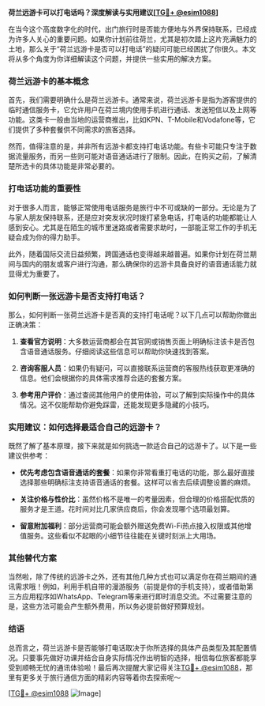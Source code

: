 **荷兰远游卡可以打电话吗？深度解读与实用建议[[TG💪+ @esim1088](https://t.me/s/esim1088)]**

在当今这个高度数字化的时代，出门旅行时是否能方便地与外界保持联系，已经成为许多人关心的重要问题。如果你计划前往荷兰，尤其是初次踏上这片充满魅力的土地，那么关于“荷兰远游卡是否可以打电话”的疑问可能已经困扰了你很久。本文将从多个角度为你详细解读这个问题，并提供一些实用的解决方案。

### 荷兰远游卡的基本概念

首先，我们需要明确什么是荷兰远游卡。通常来说，荷兰远游卡是指为游客提供的临时通信服务卡，它允许用户在荷兰境内使用手机进行通话、发送短信以及上网等功能。这类卡一般由当地的运营商推出，比如KPN、T-Mobile和Vodafone等，它们提供了多种套餐供不同需求的旅客选择。

然而，值得注意的是，并非所有远游卡都支持打电话功能。有些卡可能只专注于数据流量服务，而另一些则可能对语音通话进行了限制。因此，在购买之前，了解清楚所选卡的具体功能是非常必要的。

### 打电话功能的重要性

对于很多人而言，能够正常使用电话服务是旅行中不可或缺的一部分。无论是为了与家人朋友保持联系，还是应对突发状况时拨打紧急电话，打电话的功能都能让人感到安心。尤其是在陌生的城市里迷路或者需要求助时，一部能正常工作的手机无疑会成为你的得力助手。

此外，随着国际交流日益频繁，跨国通话也变得越来越普遍。如果你计划在荷兰期间与国内的朋友或客户进行沟通，那么确保你的远游卡具备良好的语音通话能力就显得尤为重要了。

### 如何判断一张远游卡是否支持打电话？

那么，如何判断一张荷兰远游卡是否真的支持打电话呢？以下几点可以帮助你做出正确决策：

1. **查看官方说明**：大多数运营商都会在其官网或销售页面上明确标注该卡是否包含语音通话服务。仔细阅读这些信息可以帮助你快速找到答案。
   
2. **咨询客服人员**：如果仍有疑问，可以直接联系运营商的客服热线获取更准确的信息。他们会根据你的具体需求推荐合适的套餐方案。

3. **参考用户评价**：通过查阅其他用户的使用体验，可以了解到实际操作中的具体情况。这不仅能帮助你避免踩雷，还能发现更多隐藏的小技巧。

### 实用建议：如何选择最适合自己的远游卡？

既然了解了基本原理，接下来就是如何挑选一款适合自己的远游卡了。以下是一些建议供参考：

- **优先考虑包含语音通话的套餐**：如果你非常看重打电话的功能，那么最好直接选择那些明确标注支持语音通话的套餐。这样可以省去后续调整设置的麻烦。
  
- **关注价格与性价比**：虽然价格不是唯一的考量因素，但合理的价格搭配优质的服务才是王道。花时间对比几家供应商后，你会发现哪个选项最划算。

- **留意附加福利**：部分运营商可能会额外赠送免费Wi-Fi热点接入权限或其他增值服务。这些看似不起眼的小细节往往能在关键时刻派上大用场。

### 其他替代方案

当然啦，除了传统的远游卡之外，还有其他几种方式也可以满足你在荷兰期间的通讯需求哦！例如，利用手机自带的漫游服务（前提是你的手机支持），或者借助第三方应用程序如WhatsApp、Telegram等来进行即时消息交流。不过需要注意的是，这些方法可能会产生额外费用，所以务必提前做好预算规划。

### 结语

总而言之，荷兰远游卡是否能够打电话取决于你所选择的具体产品类型及其配置情况。只要事先做好功课并结合自身实际情况作出明智的选择，相信每位旅客都能享受到顺畅无忧的通讯体验啦！最后再次提醒大家记得关注[TG💪+ @esim1088](https://t.me/s/esim1088)，那里有更多关于旅行通信方面的精彩内容等着你去探索呢～ 

[[TG💪+ @esim1088](https://t.me/s/esim1088) ![Image](https://i.postimg.cc/4NQfJmqS/Snipaste-2025-05-13-00-14-12.png)]